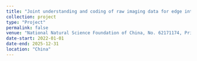 ```yaml
---
title: "Joint understanding and coding of raw imaging data for edge intelligence"
collection: project
type: "Project"
permalink: false
venue: "National Natural Science Foundation of China, No. 62171174, Principle Investigator."
date-start: 2022-01-01
date-end: 2025-12-31
location: "China"
---
```


